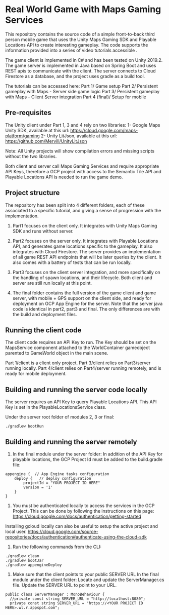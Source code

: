 # Real World Game with Maps Gaming Services

This repository contains the source code of a simple front-to-back third person mobile game that uses the Unity Maps Gaming SDK and Playable Locations API to create interesting gameplay.
The code supports the information provided into a series of video tutorials accessible <HERE>.

The game client is implemented in C# and has been tested on Unity 2019.2.
The game server is implemented in Java based on Spring Boot and uses REST apis to communicate with the client.
The server connects to Cloud Firestore as a database, and the project uses gradle as a build tool.

The tutorials can be accessed here:
Part 1/ Game setup
  <PROVIDE URL>
Part 2/ Persistent gameplay with Maps - Server side game logic
Part 3/ Persistent gameplay with Maps - Client Server integration
Part 4 (final)/ Setup for mobile

## Pre-requisites

The Unity client under Part 1, 3 and 4 rely on two libraries:
1- Google Maps Unity SDK, available at this url: https://cloud.google.com/maps-platform/gaming
2- Unity LitJson, available at this url: https://github.com/Mervill/UnityLitJson

Note: All Unity projects will show compilation errors and missing scripts without the two libraries.

Both client and server call Maps Gaming Services and require appropriate API Keys, therefore a GCP project with access to the Semantic Tile API and Playable Locations API is needed to run the game demo.

## Project structure
The repository has been split into 4 different folders, each of these associated to a specific tutorial, and giving a sense of progression with the implementation.

1. Part1 focuses on the client only. It integrates with Unity Maps Gaming SDK and runs without server.

1. Part2 focuses on the server only. It integrates with Playable Locations API, and generates game locations specific to the gameplay. It also integrates with Cloud Firestore. The server provides an implementation of all game REST API endpoints that will be later queries by the client.
It also comes with a battery of tests that can be run locally.

1. Part3 focuses on the client server integration, and more specifically on the handling of spawn locations, and their lifecycle.
Both client and server are still run locally at this point.

1. The final folder contains the full version of the game client and game server, with mobile + GPS support on the client side, and ready for deployment on GCP App Engine for the server.
Note that the server java code is identical in part2, part3 and final. The only differences are with the build and deployment files.

## Running the client code

The client code requires an API Key to run.
The Key should be set on the MapsService component attached to the WorldContainer gameobject parented to GameWorld object in the main scene.

Part 1/client is a client only project.
Part 3/client relies on Part3/server running locally.
Part 4/client relies on Part4/server running remotely, and is ready for mobile deployment.


## Building and running the server code locally
The server requires an API Key to query Playable Locations API. This API Key is set in the PlayableLocationsService class.

Under the server root folder of modules 2, 3 or final:

``` shell
./gradlew bootRun
```

## Building and running the server remotely
1. In the final module under the server folder:
In addition of the API Key for playable locations, the GCP Project Id must be added to the build.gradle file:

``` shell
appengine {  // App Engine tasks configuration
    deploy {   // deploy configuration
        projectId = "YOUR PROJECT ID HERE"
        version = '1'
    }
}
```

1. You must be authenticated locally to access the services in the GCP Project.
This can be done by following the instructions on this page:
https://cloud.google.com/docs/authentication/getting-started

Installing gcloud locally can also be useful to setup the active project and local user.
https://cloud.google.com/source-repositories/docs/authentication#authenticate-using-the-cloud-sdk

1. Run the following commands from the CLI:
``` shell
./gradlew clean
./gradlew bootJar
./gradlew appengineDeploy
```

1. Make sure that the client points to your public SERVER URL
In the final module under the client folder:
Locate and update the ServerManager.cs file.
Update the SERVER URL to point to your URL.

``` shell
public class ServerManager : MonoBehaviour {
  //private const string SERVER_URL = "http://localhost:8080";
  private const string SERVER_URL = "https://<YOUR PROJECT ID HERE>.wl.r.appspot.com";
```
